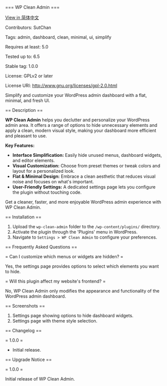 ﻿=== WP Clean Admin ===

[View in 简体中文](README.md)

Contributors: SutChan

Tags: admin, dashboard, clean, minimal, ui, simplify

Requires at least: 5.0

Tested up to: 6.5

Stable tag: 1.0.0

License: GPLv2 or later

License URI: http://www.gnu.org/licenses/gpl-2.0.html

Simplify and customize your WordPress admin dashboard with a flat, minimal, and fresh UI.

== Description ==

**WP Clean Admin** helps you declutter and personalize your WordPress admin area. It offers a range of options to hide unnecessary elements and apply a clean, modern visual style, making your dashboard more efficient and pleasant to use.

**Key Features:**

*   **Interface Simplification:** Easily hide unused menus, dashboard widgets, and editor elements.
*   **Visual Customization:** Choose from preset themes or tweak colors and layout for a personalized look.
*   **Flat & Minimal Design:** Embrace a clean aesthetic that reduces visual noise and focuses on what's important.
*   **User-Friendly Settings:** A dedicated settings page lets you configure the plugin without touching code.

Get a cleaner, faster, and more enjoyable WordPress admin experience with WP Clean Admin.

== Installation ==

1. Upload the `wp-clean-admin` folder to the `/wp-content/plugins/` directory.
2. Activate the plugin through the 'Plugins' menu in WordPress.
3. Navigate to `Settings > WP Clean Admin` to configure your preferences.

== Frequently Asked Questions ==

= Can I customize which menus or widgets are hidden? =

Yes, the settings page provides options to select which elements you want to hide.

= Will this plugin affect my website's frontend? =

No, WP Clean Admin only modifies the appearance and functionality of the WordPress admin dashboard.

== Screenshots ==

1. Settings page showing options to hide dashboard widgets.
2. Settings page with theme style selection.

== Changelog ==

= 1.0.0 =
* Initial release.

== Upgrade Notice ==

= 1.0.0 =

Initial release of WP Clean Admin.




